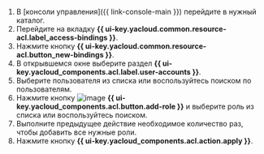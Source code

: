 1. В [консоли управления]({{ link-console-main }}) перейдите в нужный каталог.
1. Перейдите на вкладку **{{ ui-key.yacloud.common.resource-acl.label_access-bindings }}**.
1. Нажмите кнопку **{{ ui-key.yacloud.common.resource-acl.button_new-bindings }}**.
1. В открывшемся окне выберите раздел **{{ ui-key.yacloud_components.acl.label.user-accounts }}**.
1. Выберите пользователя из списка или воспользуйтесь поиском по пользователям.
1. Нажмите кнопку ![image](../../_assets/console-icons/plus.svg) **{{ ui-key.yacloud_components.acl.button.add-role }}** и выберите роль из списка или воспользуйтесь поиском.
1. Выполните предыдущее действие необходимое количество раз, чтобы добавить все нужные роли.
1. Нажмите кнопку **{{ ui-key.yacloud_components.acl.action.apply }}**.